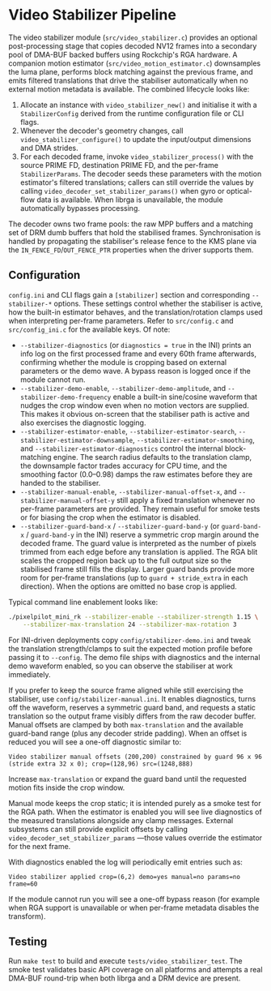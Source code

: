 # Video Stabilizer Pipeline

The video stabilizer module (`src/video_stabilizer.c`) provides an optional
post-processing stage that copies decoded NV12 frames into a secondary pool of
DMA-BUF backed buffers using Rockchip's RGA hardware. A companion motion
estimator (`src/video_motion_estimator.c`) downsamples the luma plane, performs
block matching against the previous frame, and emits filtered translations that
drive the stabiliser automatically when no external motion metadata is
available. The combined lifecycle looks like:

1. Allocate an instance with `video_stabilizer_new()` and initialise it with a
   `StabilizerConfig` derived from the runtime configuration file or CLI
   flags.
2. Whenever the decoder's geometry changes, call
   `video_stabilizer_configure()` to update the input/output dimensions and
   DMA strides.
3. For each decoded frame, invoke `video_stabilizer_process()` with the source
   PRIME FD, destination PRIME FD, and the per-frame `StabilizerParams`. The
   decoder seeds these parameters with the motion estimator's filtered
   translations; callers can still override the values by calling
   `video_decoder_set_stabilizer_params()` when gyro or optical-flow data is
   available. When librga is unavailable, the module automatically bypasses
   processing.

The decoder owns two frame pools: the raw MPP buffers and a matching set of
DRM dumb buffers that hold the stabilised frames. Synchronisation is handled by
propagating the stabiliser's release fence to the KMS plane via the
`IN_FENCE_FD`/`OUT_FENCE_PTR` properties when the driver supports them.

## Configuration

`config.ini` and CLI flags gain a `[stabilizer]` section and corresponding
`--stabilizer-*` options. These settings control whether the stabiliser is
active, how the built-in estimator behaves, and the translation/rotation clamps
used when interpreting per-frame parameters. Refer to `src/config.c` and
`src/config_ini.c` for the available keys. Of note:

* `--stabilizer-diagnostics` (or `diagnostics = true` in the INI) prints an
  info log on the first processed frame and every 60th frame afterwards,
  confirming whether the module is cropping based on external parameters or
  the demo wave. A bypass reason is logged once if the module cannot run.
* `--stabilizer-demo-enable`, `--stabilizer-demo-amplitude`, and
  `--stabilizer-demo-frequency` enable a built-in sine/cosine waveform that
  nudges the crop window even when no motion vectors are supplied. This makes
  it obvious on-screen that the stabiliser path is active and also exercises
  the diagnostic logging.
* `--stabilizer-estimator-enable`, `--stabilizer-estimator-search`,
  `--stabilizer-estimator-downsample`, `--stabilizer-estimator-smoothing`, and
  `--stabilizer-estimator-diagnostics` control the internal block-matching
  engine. The search radius defaults to the translation clamp, the downsample
  factor trades accuracy for CPU time, and the smoothing factor (0.0–0.98)
  damps the raw estimates before they are handed to the stabiliser.
* `--stabilizer-manual-enable`, `--stabilizer-manual-offset-x`, and
  `--stabilizer-manual-offset-y` still apply a fixed translation whenever no
  per-frame parameters are provided. They remain useful for smoke tests or for
  biasing the crop when the estimator is disabled.
* `--stabilizer-guard-band-x` / `--stabilizer-guard-band-y` (or
  `guard-band-x` / `guard-band-y` in the INI) reserve a symmetric crop margin
  around the decoded frame. The guard value is interpreted as the number of
  pixels trimmed from each edge before any translation is applied. The RGA blit
  scales the cropped region back up to the full output size so the stabilised
  frame still fills the display. Larger guard bands provide more room for
  per-frame translations (up to `guard + stride_extra` in each direction). When
  the options are omitted no base crop is applied.

Typical command line enablement looks like:

```sh
./pixelpilot_mini_rk --stabilizer-enable --stabilizer-strength 1.15 \
    --stabilizer-max-translation 24 --stabilizer-max-rotation 3
```

For INI-driven deployments copy `config/stabilizer-demo.ini` and tweak the
translation strength/clamps to suit the expected motion profile before passing
it to `--config`. The demo file ships with diagnostics and the internal demo
waveform enabled, so you can observe the stabiliser at work immediately.

If you prefer to keep the source frame aligned while still exercising the
stabiliser, use `config/stabilizer-manual.ini`. It enables diagnostics, turns
off the waveform, reserves a symmetric guard band, and requests a static
translation so the output frame visibly differs from the raw decoder buffer.
Manual offsets are clamped by both `max-translation` and the available
guard-band range (plus any decoder stride padding). When an offset is reduced
you will see a one-off diagnostic similar to:

```
Video stabilizer manual offsets (200,200) constrained by guard 96 x 96 (stride extra 32 x 0); crop=(128,96) src=(1248,888)
```

Increase `max-translation` or expand the guard band until the requested motion
fits inside the crop window.

Manual mode keeps the crop static; it is intended purely as a smoke test for
the RGA path. When the estimator is enabled you will see live diagnostics of
the measured translations alongside any clamp messages. External subsystems can
still provide explicit offsets by calling `video_decoder_set_stabilizer_params`
—those values override the estimator for the next frame.

With diagnostics enabled the log will periodically emit entries such as:

```
Video stabilizer applied crop=(6,2) demo=yes manual=no params=no frame=60
```

If the module cannot run you will see a one-off bypass reason (for example when
RGA support is unavailable or when per-frame metadata disables the transform).

## Testing

Run `make test` to build and execute `tests/video_stabilizer_test`. The smoke
test validates basic API coverage on all platforms and attempts a real DMA-BUF
round-trip when both librga and a DRM device are present.
